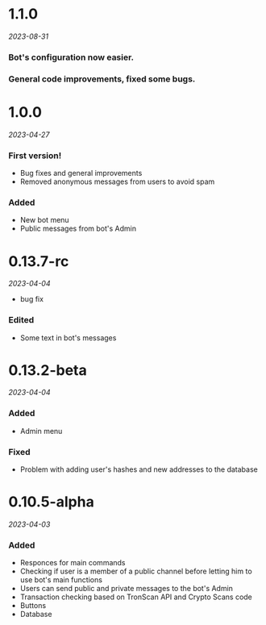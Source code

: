 # 1.1.0
*2023-08-31*

### Bot's configuration now easier.
### General code improvements, fixed some bugs.


# 1.0.0
*2023-04-27*

### First version!
- Bug fixes and general improvements
- Removed anonymous messages from users to avoid spam
### Added
- New bot menu
- Public messages from bot's Admin


# 0.13.7-rc
*2023-04-04*

- bug fix
### Edited
- Some text in bot's messages


# 0.13.2-beta
*2023-04-04*

### Added
- Admin menu
### Fixed
- Problem with adding user's hashes and new addresses to the database


# 0.10.5-alpha
*2023-04-03*

### Added
- Responces for main commands
- Checking if user is a member of a public channel before letting him to use bot's main functions
- Users can send public and private messages to the bot's Admin
- Transaction checking based on TronScan API and Crypto Scans code
- Buttons
- Database